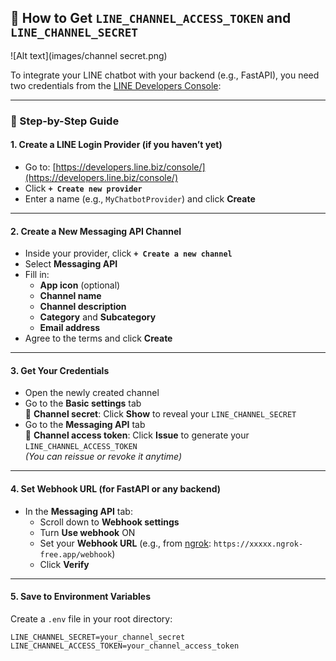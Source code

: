 ## 🔑 How to Get `LINE_CHANNEL_ACCESS_TOKEN` and `LINE_CHANNEL_SECRET`

![Alt text](images/channel secret.png)

To integrate your LINE chatbot with your backend (e.g., FastAPI), you need two credentials from the [LINE Developers Console](https://developers.line.biz/console/):

---

### 📘 Step-by-Step Guide

#### 1. Create a LINE Login Provider (if you haven’t yet)

- Go to: [https://developers.line.biz/console/](https://developers.line.biz/console/)
- Click **`+ Create new provider`**
- Enter a name (e.g., `MyChatbotProvider`) and click **Create**

---

#### 2. Create a New Messaging API Channel

- Inside your provider, click **`+ Create a new channel`**
- Select **Messaging API**
- Fill in:
  - **App icon** (optional)
  - **Channel name**
  - **Channel description**
  - **Category** and **Subcategory**
  - **Email address**
- Agree to the terms and click **Create**

---

#### 3. Get Your Credentials

- Open the newly created channel
- Go to the **Basic settings** tab  
  🔐 **Channel secret**: Click **Show** to reveal your `LINE_CHANNEL_SECRET`
- Go to the **Messaging API** tab  
  🔑 **Channel access token**: Click **Issue** to generate your `LINE_CHANNEL_ACCESS_TOKEN`  
  _(You can reissue or revoke it anytime)_

---

#### 4. Set Webhook URL (for FastAPI or any backend)

- In the **Messaging API** tab:
  - Scroll down to **Webhook settings**
  - Turn **Use webhook** ON
  - Set your **Webhook URL** (e.g., from [ngrok](https://ngrok.com/): `https://xxxxx.ngrok-free.app/webhook`)
  - Click **Verify**

---

#### 5. Save to Environment Variables

Create a `.env` file in your root directory:

```env
LINE_CHANNEL_SECRET=your_channel_secret
LINE_CHANNEL_ACCESS_TOKEN=your_channel_access_token
